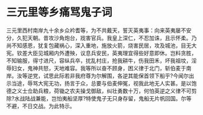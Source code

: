# 三元里等乡痛骂鬼子词

三元里西村南岸九十余乡众衿耆等，为不共戴天，誓灭英夷事：向来英夷屡不安分，久犯天朝。昔攻沙角炮台，戕害官兵。我皇上深仁，不忍加诛，且示怀柔。乃尚不知感恩，犹复包藏祸心，深入重地，施放火箭，烧害民居，攻及城池，目无大宪。钦差大臣见城厢内外遭殃，议息兵安民，英夷理宜得些好意即休。岂料贪胜，不知输服，得寸进尺，容纵兵卒，扰乱村庄，抢我耕牛，伤我田禾，坏我祖坟，淫辱妇女，鬼神共怒，天地难容。我等所以奋不顾身，困义律于北门，斩伯麦于南岸。汝等逆党，试思此际若非我府尊为尔解围，各逆其能保首领下船乎?今闻尔出示当途，辱骂大宪无功，扬言于众，总要与伯麦伸冤，视我此地无人实甚。是以饱德之义士佥助兵粮，荷锄之农夫操戈御敌，纠壮勇数十万，何怕英逆之义律不可剪除?水战陆战兼能，岂怕夷船坚厚?特使鬼子无只身存留，鬼船无片帆回国。尔等不避，不日交战。为此特示。